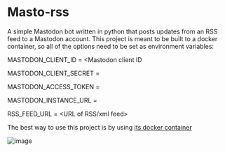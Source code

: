 # Masto-rss

A simple Mastodon bot written in python that posts updates from an RSS feed to a Mastodon account.
This project is meant to be built to a docker container, so all of the options need to be set as environment variables:

MASTODON_CLIENT_ID = <Mastodon  client  ID

MASTODON_CLIENT_SECRET = <Mastodon  client  secret>

MASTODON_ACCESS_TOKEN = <Mastodon  access  token>

MASTODON_INSTANCE_URL = <Mastodon  instance  URL>

RSS_FEED_URL = <URL  of  RSS/xml  feed>

The best way to use this project is by using [its docker container](https://hub.docker.com/r/amitserper/masto-rss)

![image](https://github.com/aserper/masto-rss/actions/workflows/masto-rss.yml/badge.svg)

